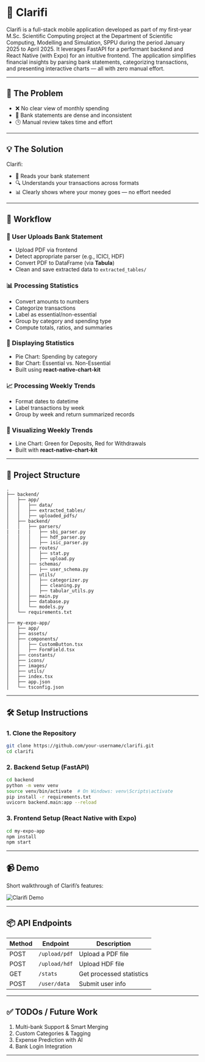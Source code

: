 ﻿
# 🚀 Clarifi

Clarifi is a full-stack mobile application developed as part of my first-year M.Sc. Scientific Computing project at the Department of Scientific Computing, Modelling and Simulation, SPPU during the period January 2025 to April 2025. It leverages FastAPI for a performant backend and React Native (with Expo) for an intuitive frontend. The application simplifies financial insights by parsing bank statements, categorizing transactions, and presenting interactive charts — all with zero manual effort.

---

## 🧩 The Problem

- ❌ No clear view of monthly spending  
- 📄 Bank statements are dense and inconsistent  
- 🕒 Manual review takes time and effort  

---

## 💡 The Solution

Clarifi:
- 🧠 Reads your bank statement
- 🔍 Understands your transactions across formats
- 📊 Clearly shows where your money goes — no effort needed

---

## 🔄 Workflow

### 📄 User Uploads Bank Statement
- Upload PDF via frontend
- Detect appropriate parser (e.g., ICICI, HDF)
- Convert PDF to DataFrame (via **Tabula**)
- Clean and save extracted data to `extracted_tables/`

### 📊 Processing Statistics
- Convert amounts to numbers
- Categorize transactions
- Label as essential/non-essential
- Group by category and spending type
- Compute totals, ratios, and summaries

### 📱 Displaying Statistics
- Pie Chart: Spending by category
- Bar Chart: Essential vs. Non-Essential
- Built using **react-native-chart-kit**

### 📈 Processing Weekly Trends
- Format dates to datetime
- Label transactions by week
- Group by week and return summarized records

### 📲 Visualizing Weekly Trends
- Line Chart: Green for Deposits, Red for Withdrawals
- Built with **react-native-chart-kit**

---

## 📁 Project Structure

```
.
├── backend/
│   ├── app/
│   │   ├── data/
│   │   ├── extracted_tables/
│   │   ├── uploaded_pdfs/
│   ├── backend/
│   │   ├── parsers/
|   |   |   ├── sbi_parser.py
│   │   │   ├── hdf_parser.py
│   │   │   ├── isic_parser.py
│   │   ├── routes/
│   │   │   ├── stat.py
│   │   │   ├── upload.py
│   │   ├── schemas/
│   │   │   ├── user_schema.py
│   │   ├── utils/
│   │   │   ├── categorizer.py
│   │   │   ├── cleaning.py
│   │   │   ├── tabular_utils.py
│   │   ├── main.py
│   │   ├── database.py
│   │   └── models.py
│   └── requirements.txt
│
├── my-expo-app/
│   ├── app/
│   ├── assets/
│   ├── components/
│   │   ├── CustomButton.tsx
│   │   ├── FormField.tsx
│   ├── constants/
│   ├── icons/
│   ├── images/
│   ├── utils/
│   ├── index.tsx
│   ├── app.json
│   └── tsconfig.json
```

---

## 🛠️ Setup Instructions

### 1. Clone the Repository
```bash
git clone https://github.com/your-username/clarifi.git
cd clarifi
```

### 2. Backend Setup (FastAPI)

```bash
cd backend
python -m venv venv
source venv/bin/activate  # On Windows: venv\Scripts\activate
pip install -r requirements.txt
uvicorn backend.main:app --reload
```

### 3. Frontend Setup (React Native with Expo)

```bash
cd my-expo-app
npm install
npm start
```

---

## 📹 Demo

Short walkthrough of Clarifi’s features:

![Clarifi Demo](demo.gif.crdownload)


---

## 📦 API Endpoints

| Method | Endpoint          | Description              |
|--------|-------------------|--------------------------|
| POST   | `/upload/pdf`     | Upload a PDF file        |
| POST   | `/upload/hdf`     | Upload HDF file          |
| GET    | `/stats`          | Get processed statistics |
| POST   | `/user/data`      | Submit user info         |

---

## ✅ TODOs / Future Work
1. Multi-bank Support & Smart Merging
2. Custom Categories & Tagging
3. Expense Prediction with AI
4. Bank Login Integration

---

